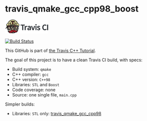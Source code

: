 # travis_qmake_gcc_cpp98_boost

[![Travis CI logo](TravisCI.png)](https://travis-ci.org)

[![Build Status](https://travis-ci.org/richelbilderbeek/travis_qmake_gcc_cpp98_boost.svg?branch=master)](https://travis-ci.org/richelbilderbeek/travis_qmake_gcc_cpp98_boost)

This GitHub is part of [the Travis C++ Tutorial](https://github.com/richelbilderbeek/travis_cpp_tutorial).

The goal of this project is to have a clean Travis CI build, with specs:
 * Build system: `qmake`
 * C++ compiler: `gcc`
 * C++ version: `C++98`
 * Libraries: `STL` and `Boost`
 * Code coverage: none
 * Source: one single file, `main.cpp`

Simpler builds:
 * Libraries: `STL` only: [travis_qmake_gcc_cpp98](https://www.github.com/richelbilderbeek/travis_qmake_gcc_cpp98)
